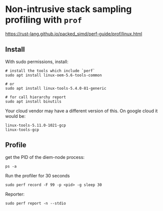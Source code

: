 
# Non-intrusive stack sampling profiling with `prof`

https://rust-lang.github.io/packed_simd/perf-guide/prof/linux.html

## Install

With sudo permissions, install:

```
# install the tools which include `perf`
sudo apt install linux-oem-5.6-tools-common

# or
sudo apt install linux-tools-5.4.0-81-generic

# for call hierarchy report
sudo apt install binutils 

```

Your cloud vendor may have a different version of this. On google cloud it would be:
```
linux-tools-5.11.0-1021-gcp
linux-tools-gcp
```

## Profile

get the PID of the diem-node process:

```
ps -a
```

Run the profiler for 30 seconds
``` 
sudo perf record -F 99 -p <pid> -g sleep 30
```

Reporter:
```
sudo perf report -n --stdio
```